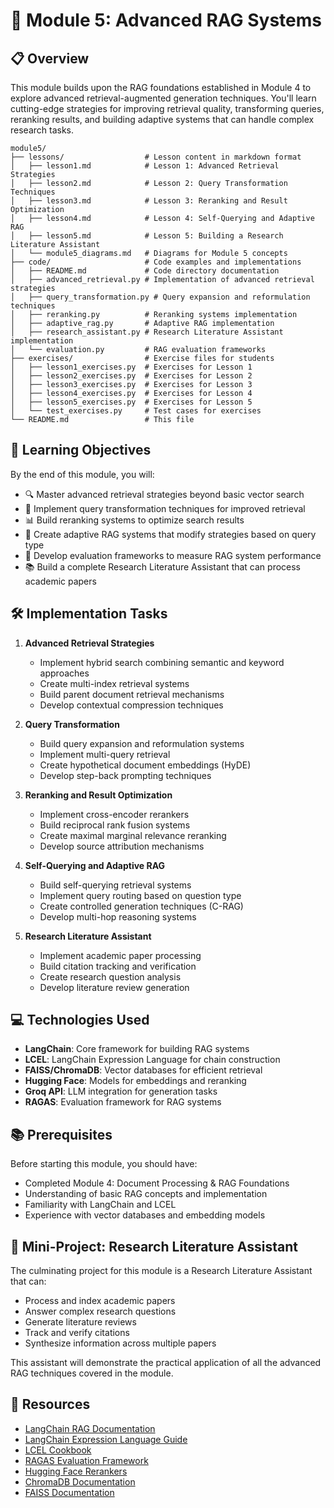 # 🚀 Module 5: Advanced RAG Systems

## 📋 Overview

This module builds upon the RAG foundations established in Module 4 to explore advanced retrieval-augmented generation techniques. You'll learn cutting-edge strategies for improving retrieval quality, transforming queries, reranking results, and building adaptive systems that can handle complex research tasks.

```
module5/
├── lessons/                  # Lesson content in markdown format
│   ├── lesson1.md            # Lesson 1: Advanced Retrieval Strategies
│   ├── lesson2.md            # Lesson 2: Query Transformation Techniques
│   ├── lesson3.md            # Lesson 3: Reranking and Result Optimization
│   ├── lesson4.md            # Lesson 4: Self-Querying and Adaptive RAG
│   ├── lesson5.md            # Lesson 5: Building a Research Literature Assistant
│   └── module5_diagrams.md   # Diagrams for Module 5 concepts
├── code/                     # Code examples and implementations
│   ├── README.md             # Code directory documentation
│   ├── advanced_retrieval.py # Implementation of advanced retrieval strategies
│   ├── query_transformation.py # Query expansion and reformulation techniques
│   ├── reranking.py          # Reranking systems implementation
│   ├── adaptive_rag.py       # Adaptive RAG implementation
│   ├── research_assistant.py # Research Literature Assistant implementation
│   └── evaluation.py         # RAG evaluation frameworks
├── exercises/                # Exercise files for students
│   ├── lesson1_exercises.py  # Exercises for Lesson 1
│   ├── lesson2_exercises.py  # Exercises for Lesson 2
│   ├── lesson3_exercises.py  # Exercises for Lesson 3
│   ├── lesson4_exercises.py  # Exercises for Lesson 4
│   ├── lesson5_exercises.py  # Exercises for Lesson 5
│   └── test_exercises.py     # Test cases for exercises
└── README.md                 # This file
```

## 🎯 Learning Objectives

By the end of this module, you will:
- 🔍 Master advanced retrieval strategies beyond basic vector search
- 🔄 Implement query transformation techniques for improved retrieval
- 📊 Build reranking systems to optimize search results
- 🧠 Create adaptive RAG systems that modify strategies based on query type
- 🔬 Develop evaluation frameworks to measure RAG system performance
- 📚 Build a complete Research Literature Assistant that can process academic papers

## 🛠️ Implementation Tasks

1. **Advanced Retrieval Strategies**
   - Implement hybrid search combining semantic and keyword approaches
   - Create multi-index retrieval systems
   - Build parent document retrieval mechanisms
   - Develop contextual compression techniques

2. **Query Transformation**
   - Build query expansion and reformulation systems
   - Implement multi-query retrieval
   - Create hypothetical document embeddings (HyDE)
   - Develop step-back prompting techniques

3. **Reranking and Result Optimization**
   - Implement cross-encoder rerankers
   - Build reciprocal rank fusion systems
   - Create maximal marginal relevance reranking
   - Develop source attribution mechanisms

4. **Self-Querying and Adaptive RAG**
   - Build self-querying retrieval systems
   - Implement query routing based on question type
   - Create controlled generation techniques (C-RAG)
   - Develop multi-hop reasoning systems

5. **Research Literature Assistant**
   - Implement academic paper processing
   - Build citation tracking and verification
   - Create research question analysis
   - Develop literature review generation

## 💻 Technologies Used

- **LangChain**: Core framework for building RAG systems
- **LCEL**: LangChain Expression Language for chain construction
- **FAISS/ChromaDB**: Vector databases for efficient retrieval
- **Hugging Face**: Models for embeddings and reranking
- **Groq API**: LLM integration for generation tasks
- **RAGAS**: Evaluation framework for RAG systems

## 📚 Prerequisites

Before starting this module, you should have:
- Completed Module 4: Document Processing & RAG Foundations
- Understanding of basic RAG concepts and implementation
- Familiarity with LangChain and LCEL
- Experience with vector databases and embedding models

## 🚀 Mini-Project: Research Literature Assistant

The culminating project for this module is a Research Literature Assistant that can:
- Process and index academic papers
- Answer complex research questions
- Generate literature reviews
- Track and verify citations
- Synthesize information across multiple papers

This assistant will demonstrate the practical application of all the advanced RAG techniques covered in the module.

## 📖 Resources

- [LangChain RAG Documentation](https://python.langchain.com/docs/use_cases/question_answering/)
- [LangChain Expression Language Guide](https://python.langchain.com/docs/expression_language/)
- [LCEL Cookbook](https://python.langchain.com/docs/expression_language/cookbook/)
- [RAGAS Evaluation Framework](https://docs.ragas.io/en/latest/)
- [Hugging Face Rerankers](https://huggingface.co/models?pipeline_tag=text-to-text-generation&sort=downloads)
- [ChromaDB Documentation](https://docs.trychroma.com/)
- [FAISS Documentation](https://github.com/facebookresearch/faiss)
